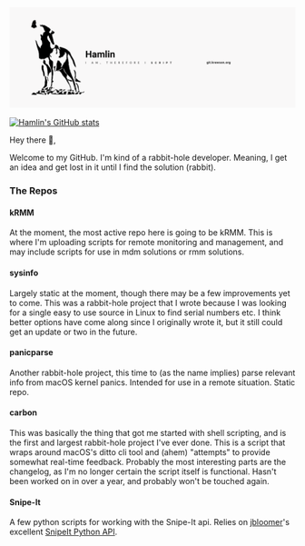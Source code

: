 ![Header](https://github.com/hkrewson/hkrewson/raw/main/Banner.png "Header")


[![Hamlin's GitHub stats](https://github-readme-stats.vercel.app/api?username=hkrewson&show_icons=true&theme=dark)](https://github.com/hkrewson/github-readme-stats)

Hey there 👋,

Welcome to my GitHub. I'm kind of a rabbit-hole developer. Meaning, I get an idea and get lost in it until I find the solution (rabbit). 

### The Repos

#### kRMM
At the moment, the most active repo here is going to be kRMM. This is where I'm uploading scripts for remote monitoring and management, and may include scripts for use in mdm solutions or rmm solutions.

#### sysinfo
Largely static at the moment, though there may be a few improvements yet to come. This was a rabbit-hole project that I wrote because I was looking for a single easy to use source in Linux to find serial numbers etc. I think better options have come along since I originally wrote it, but it still could get an update or two in the future.

#### panicparse
Another rabbit-hole project, this time to (as the name implies) parse relevant info from macOS kernel panics. Intended for use in a remote situation. Static repo.

#### carbon
This was basically the thing that got me started with shell scripting, and is the first and largest rabbit-hole project I've ever done. This is a script that wraps around macOS's ditto cli tool and (ahem) "attempts" to provide somewhat real-time feedback. Probably the most interesting parts are the changelog, as I'm no longer certain the script itself is functional. Hasn't been worked on in over a year, and probably won't be touched again.

#### Snipe-It
A few python scripts for working with the Snipe-It api. Relies on [jbloomer](https://github.com/jbloomer)'s excellent [SnipeIt Python API](https://github.com/jbloomer/SnipeIT-PythonAPI).
<!--
**hkrewson/hkrewson** is a ✨ _special_ ✨ repository because its `README.md` (this file) appears on your GitHub profile.

Here are some ideas to get you started:

- 🔭 I’m currently working on ...
- 🌱 I’m currently learning ...
- 👯 I’m looking to collaborate on ...
- 🤔 I’m looking for help with ...
- 💬 Ask me about ...
- 📫 How to reach me: ...
- 😄 Pronouns: ...
- ⚡ Fun fact: ...
-->
